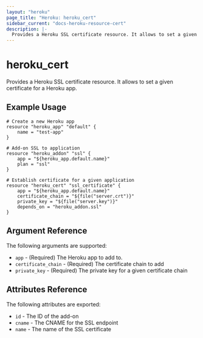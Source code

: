 ```yaml
---
layout: "heroku"
page_title: "Heroku: heroku_cert"
sidebar_current: "docs-heroku-resource-cert"
description: |-
  Provides a Heroku SSL certificate resource. It allows to set a given certificate for a Heroku app.
---
```


# heroku\_cert

Provides a Heroku SSL certificate resource. It allows to set a given certificate for a Heroku app.

## Example Usage

```
# Create a new Heroku app
resource "heroku_app" "default" {
    name = "test-app"
}

# Add-on SSL to application
resource "heroku_addon" "ssl" {
    app = "${heroku_app.default.name}"
    plan = "ssl"
}

# Establish certificate for a given application
resource "heroku_cert" "ssl_certificate" {
    app = "${heroku_app.default.name}"
    certificate_chain = "${file("server.crt")}"
    private_key = "${file("server.key")}"
    depends_on = "heroku_addon.ssl"
}
```

## Argument Reference

The following arguments are supported:

* `app` - (Required) The Heroku app to add to.
* `certificate_chain` - (Required) The certificate chain to add
* `private_key` - (Required) The private key for a given certificate chain

## Attributes Reference

The following attributes are exported:

* `id` - The ID of the add-on
* `cname` - The CNAME for the SSL endpoint
* `name` - The name of the SSL certificate

